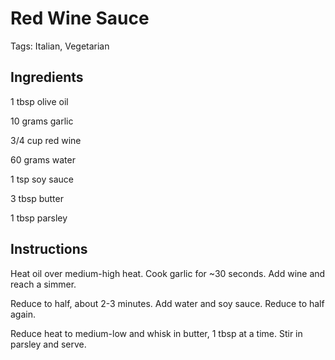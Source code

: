 # Red Wine Sauce

Tags: Italian, Vegetarian



## Ingredients

1 tbsp olive oil

10 grams garlic

3/4 cup red wine

60 grams water

1 tsp soy sauce

3 tbsp butter

1 tbsp parsley



## Instructions

Heat oil over medium-high heat. Cook garlic for ~30 seconds. Add wine and reach a simmer.

Reduce to half, about 2-3 minutes. Add water and soy sauce. Reduce to half again.

Reduce heat to medium-low and whisk in butter, 1 tbsp at a time. Stir in parsley and serve.
